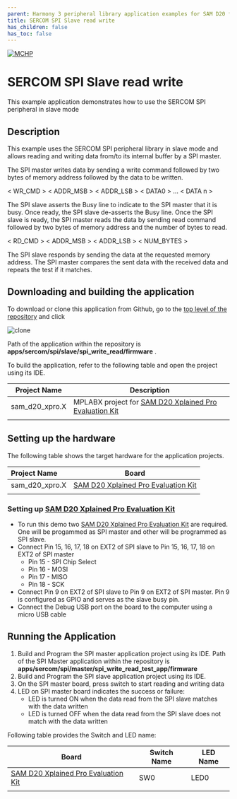 ```yaml
---
parent: Harmony 3 peripheral library application examples for SAM D20 family
title: SERCOM SPI Slave read write 
has_children: false
has_toc: false
---
```


[![MCHP](https://www.microchip.com/ResourcePackages/Microchip/assets/dist/images/logo.png)](https://www.microchip.com)

# SERCOM SPI Slave read write

This example application demonstrates how to use the SERCOM SPI peripheral in slave mode

## Description

This example uses the SERCOM SPI peripheral library in slave mode and allows reading and writing data from/to its internal buffer by a SPI master. 

The SPI master writes data by sending a write command followed by two bytes of memory address followed by the data to be written.

< WR_CMD > < ADDR_MSB > < ADDR_LSB > < DATA0 > ... < DATA n >

The SPI slave asserts the Busy line to indicate to the SPI master that it is busy. Once ready, the SPI slave de-asserts the Busy line. Once the SPI slave is ready, the SPI master reads the data by sending read command followed by two bytes of memory address and the number of bytes to read.

< RD_CMD > < ADDR_MSB > < ADDR_LSB > < NUM_BYTES >

The SPI slave responds by sending the data at the requested memory address. The SPI master compares the sent data with the received data and repeats the test if it matches.

## Downloading and building the application

To download or clone this application from Github, go to the [top level of the repository](https://github.com/Microchip-MPLAB-Harmony/csp_apps_sam_d20) and click

![clone](../../../../docs/images/clone.png)

Path of the application within the repository is **apps/sercom/spi/slave/spi_write_read/firmware** .

To build the application, refer to the following table and open the project using its IDE.

| Project Name      | Description                                    |
| ----------------- | ---------------------------------------------- |
| sam_d20_xpro.X | MPLABX project for [SAM D20 Xplained Pro Evaluation Kit](https://www.microchip.com/developmenttools/ProductDetails/ATSAMD20-XPRO) |
|||

## Setting up the hardware

The following table shows the target hardware for the application projects.

| Project Name| Board|
|:---------|:---------:|
| sam_d20_xpro.X | [SAM D20 Xplained Pro Evaluation Kit](https://www.microchip.com/developmenttools/ProductDetails/ATSAMD20-XPRO)
|||

### Setting up [SAM D20 Xplained Pro Evaluation Kit](https://www.microchip.com/developmenttools/ProductDetails/ATSAMD20-XPRO)

- To run this demo two [SAM D20 Xplained Pro Evaluation Kit](https://www.microchip.com/developmenttools/ProductDetails/ATSAMD20-XPRO) are required. One will be progammed as SPI master and other will be programmed as SPI slave.
- Connect Pin 15, 16, 17, 18 on EXT2 of SPI slave to Pin 15, 16, 17, 18 on EXT2 of SPI master 
    - Pin 15 - SPI Chip Select
    - Pin 16 - MOSI
    - Pin 17 - MISO
    - Pin 18 - SCK
- Connect Pin 9 on EXT2 of SPI slave to Pin 9 on EXT2 of SPI master. Pin 9 is configured as GPIO and serves as the slave busy pin.
- Connect the Debug USB port on the board to the computer using a micro USB cable

## Running the Application

1. Build and Program the SPI master application project using its IDE. Path of the SPI Master application within the repository is **apps/sercom/spi/master/spi_write_read_test_app/firmware** 
2. Build and Program the SPI slave application project using its IDE. 
3. On the SPI master board, press switch to start reading and writing data
2. LED on SPI master board indicates the success or failure:
    - LED is turned ON when the data read from the SPI slave matches with the data written
    - LED is turned OFF when the data read from the SPI slave does not match with the data written

Following table provides the Switch and LED name:

| Board      | Switch Name | LED Name |
| ---------- | ---------------- |--------- |
| [SAM D20 Xplained Pro Evaluation Kit](https://www.microchip.com/developmenttools/ProductDetails/ATSAMD20-XPRO) | SW0 | LED0 |
|||
